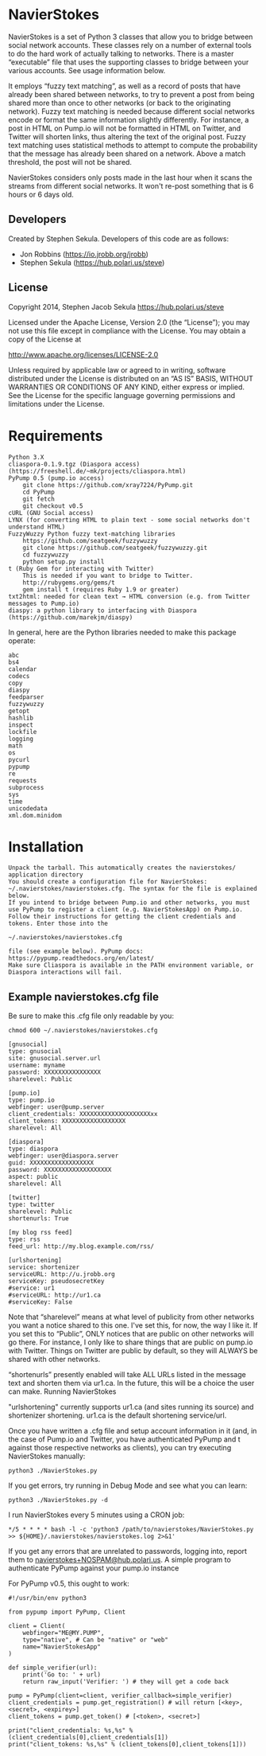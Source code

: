 # NavierStokes

NavierStokes is a set of Python 3 classes that allow you to bridge between social network accounts. These classes rely on a number of external tools to do the hard work of actually talking to networks. There is a master “executable” file that uses the supporting classes to bridge between your various accounts. See usage information below.

It employs “fuzzy text matching”, as well as a record of posts that have already been shared between networks, to try to prevent a post from being shared more than once to other networks (or back to the originating network). Fuzzy text matching is needed because different social networks encode or format the same information slightly differently. For instance, a post in HTML on Pump.io will not be formatted in HTML on Twitter, and Twitter will shorten links, thus altering the text of the original post. Fuzzy text matching uses statistical methods to attempt to compute the probability that the message has already been shared on a network. Above a match threshold, the post will not be shared.

NavierStokes considers only posts made in the last hour when it scans the streams from different social networks. It won't re-post something that is 6 hours or 6 days old.

## Developers

Created by Stephen Sekula. Developers of this code are as follows:

* Jon Robbins (https://io.jrobb.org/jrobb)
* Stephen Sekula (https://hub.polari.us/steve)

## License

Copyright 2014, Stephen Jacob Sekula https://hub.polari.us/steve

Licensed under the Apache License, Version 2.0 (the “License”); you may not use this file except in compliance with the License. You may obtain a copy of the License at

http://www.apache.org/licenses/LICENSE-2.0

Unless required by applicable law or agreed to in writing, software distributed under the License is distributed on an “AS IS” BASIS, WITHOUT WARRANTIES OR CONDITIONS OF ANY KIND, either express or implied. See the License for the specific language governing permissions and limitations under the License.

# Requirements

    Python 3.X
    cliaspora-0.1.9.tgz (Diaspora access) (https://freeshell.de/~mk/projects/cliaspora.html)
    PyPump 0.5 (pump.io access)
        git clone https://github.com/xray7224/PyPump.git
        cd PyPump
        git fetch
        git checkout v0.5
    cURL (GNU Social access)
    LYNX (for converting HTML to plain text - some social networks don't understand HTML)
    FuzzyWuzzy Python fuzzy text-matching libraries
        https://github.com/seatgeek/fuzzywuzzy
        git clone https://github.com/seatgeek/fuzzywuzzy.git
        cd fuzzywuzzy
        python setup.py install
    t (Ruby Gem for interacting with Twitter)
        This is needed if you want to bridge to Twitter.
        http://rubygems.org/gems/t
        gem install t (requires Ruby 1.9 or greater)
    txt2html: needed for clean text → HTML conversion (e.g. from Twitter messages to Pump.io)
    diaspy: a python library to interfacing with Diaspora (https://github.com/marekjm/diaspy)

In general, here are the Python libraries needed to make this package operate:

```
abc
bs4
calendar
codecs
copy
diaspy
feedparser
fuzzywuzzy
getopt
hashlib
inspect
lockfile
logging
math
os
pycurl
pypump
re
requests
subprocess
sys
time
unicodedata
xml.dom.minidom
```

# Installation

    Unpack the tarball. This automatically creates the navierstokes/ application directory
    You should create a configuration file for NavierStokes: ~/.navierstokes/navierstokes.cfg. The syntax for the file is explained below.
    If you intend to bridge between Pump.io and other networks, you must use PyPump to register a client (e.g. NavierStokesApp) on Pump.io. Follow their instructions for getting the client credentials and tokens. Enter those into the

    ~/.navierstokes/navierstokes.cfg

    file (see example below). PyPump docs: https://pypump.readthedocs.org/en/latest/
    Make sure Cliaspora is available in the PATH environment variable, or Diaspora interactions will fail.

## Example navierstokes.cfg file

Be sure to make this .cfg file only readable by you:

    chmod 600 ~/.navierstokes/navierstokes.cfg

```
[gnusocial]
type: gnusocial
site: gnusocial.server.url
username: myname
password: XXXXXXXXXXXXXXXX
sharelevel: Public

[pump.io]
type: pump.io
webfinger: user@pump.server
client_credentials: XXXXXXXXXXXXXXXXXXXXxx
client_tokens: XXXXXXXXXXXXXXXXXX
sharelevel: All

[diaspora]
type: diaspora
webfinger: user@diaspora.server
guid: XXXXXXXXXXXXXXXXXX
password: XXXXXXXXXXXXXXXXXXX
aspect: public
sharelevel: All

[twitter]
type: twitter
sharelevel: Public
shortenurls: True

[my blog rss feed]
type: rss
feed_url: http://my.blog.example.com/rss/

[urlshortening]
service: shortenizer
serviceURL: http://u.jrobb.org
serviceKey: pseudosecretKey
#service: ur1
#serviceURL: http://ur1.ca
#serviceKey: False
```

Note that “sharelevel” means at what level of publicity from other networks you want a notice shared to this one. I've set this, for now, the way I like it. If you set this to “Public”, ONLY notices that are public on other networks will go there. For instance, I only like to share things that are public on pump.io with Twitter. Things on Twitter are public by default, so they will ALWAYS be shared with other networks.

“shortenurls” presently enabled will take ALL URLs listed in the message text and shorten them via ur1.ca. In the future, this will be a choice the user can make.
Running NavierStokes

"urlshortening" currently supports ur1.ca (and sites running its source) and shortenizer shortening. ur1.ca is the default shortening service/url.

Once you have written a .cfg file and setup account information in it (and, in the case of Pump.io and Twitter, you have authenticated PyPump and t against those respective networks as clients), you can try executing NavierStokes manually:

    python3 ./NavierStokes.py

If you get errors, try running in Debug Mode and see what you can learn:

    python3 ./NavierStokes.py -d

I run NavierStokes every 5 minutes using a CRON job:

```
*/5 * * * * bash -l -c 'python3 /path/to/navierstokes/NavierStokes.py >> ${HOME}/.navierstokes/navierstokes.log 2>&1'
```

If you get any errors that are unrelated to passwords, logging into, report them to navierstokes+NOSPAM@hub.polari.us.
A simple program to authenticate PyPump against your pump.io instance

For PyPump v0.5, this ought to work:

```
#!/usr/bin/env python3

from pypump import PyPump, Client

client = Client(
    webfinger="ME@MY.PUMP",
    type="native", # Can be "native" or "web"
    name="NavierStokesApp"
)

def simple_verifier(url):
    print('Go to: ' + url)
    return raw_input('Verifier: ') # they will get a code back

pump = PyPump(client=client, verifier_callback=simple_verifier)
client_credentials = pump.get_registration() # will return [<key>, <secret>, <expirey>]
client_tokens = pump.get_token() # [<token>, <secret>]

print("client_credentials: %s,%s" % (client_credentials[0],client_credentials[1])
print("client_tokens: %s,%s" % (client_tokens[0],client_tokens[1]))
```
